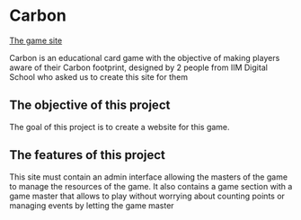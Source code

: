 # Carbon

[The game site](https://carbon-le-jeu.000webhostapp.com/)

Carbon is an educational card game with the objective of making players aware of their Carbon footprint, designed by 2 people from IIM Digital School who asked us to create this site for them 

## The objective of this project

The goal of this project is to create a website for this game.

## The features of this project

This site must contain an admin interface allowing the masters of the game to manage the resources of the game.
It also contains a game section with a game master that allows to play without worrying about counting points or managing events by letting the game master
